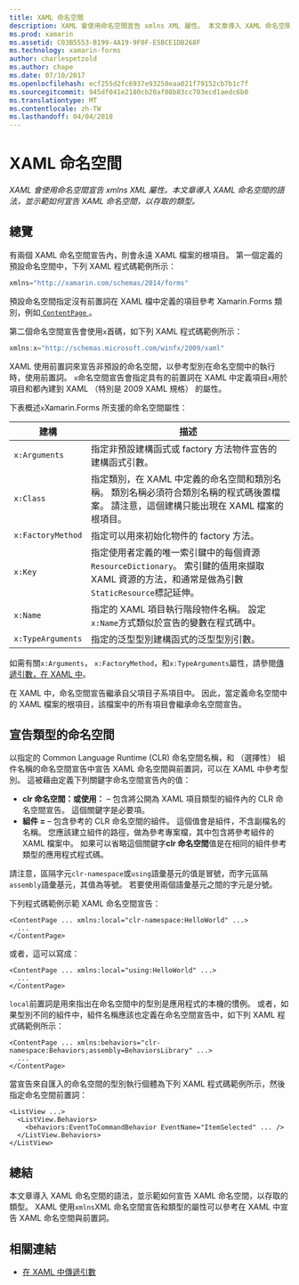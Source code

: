 ```yaml
---
title: XAML 命名空間
description: XAML 會使用命名空間宣告 xmlns XML 屬性。 本文章導入 XAML 命名空間的語法，並示範如何宣告 XAML 命名空間，以存取的類型。
ms.prod: xamarin
ms.assetid: C03B5553-B199-4A19-9F0F-E5BCE1DB268F
ms.technology: xamarin-forms
author: charlespetzold
ms.author: chape
ms.date: 07/10/2017
ms.openlocfilehash: ecf255d2fc6937e93258eaa021f79152cb7b1c7f
ms.sourcegitcommit: 945df041e2180cb20af08b83cc703ecd1aedc6b0
ms.translationtype: MT
ms.contentlocale: zh-TW
ms.lasthandoff: 04/04/2018
---
```

# <a name="xaml-namespaces"></a>XAML 命名空間

_XAML 會使用命名空間宣告 xmlns XML 屬性。本文章導入 XAML 命名空間的語法，並示範如何宣告 XAML 命名空間，以存取的類型。_

## <a name="overview"></a>總覽

有兩個 XAML 命名空間宣告內，則會永遠 XAML 檔案的根項目。 第一個定義的預設命名空間中，下列 XAML 程式碼範例所示：

```csharp
xmlns="http://xamarin.com/schemas/2014/forms"
```

預設命名空間指定沒有前置詞在 XAML 檔中定義的項目參考 Xamarin.Forms 類別，例如[ `ContentPage` ](https://developer.xamarin.com/api/type/Xamarin.Forms.ContentPage/)。

第二個命名空間宣告會使用`x`首碼，如下列 XAML 程式碼範例所示：

```csharp
xmlns:x="http://schemas.microsoft.com/winfx/2009/xaml"
```

XAML 使用前置詞來宣告非預設的命名空間，以參考型別在命名空間中的執行時，使用前置詞。 `x`命名空間宣告會指定具有的前置詞在 XAML 中定義項目`x`用於項目和都內建到 XAML （特別是 2009 XAML 規格） 的屬性。

下表概述`x`Xamarin.Forms 所支援的命名空間屬性：

|建構|描述|
|--- |--- |
|`x:Arguments`|指定非預設建構函式或 factory 方法物件宣告的建構函式引數。|
|`x:Class`|指定類別，在 XAML 中定義的命名空間和類別名稱。 類別名稱必須符合類別名稱的程式碼後置檔案。 請注意，這個建構只能出現在 XAML 檔案的根項目。|
|`x:FactoryMethod`|指定可以用來初始化物件的 factory 方法。|
|`x:Key`|指定使用者定義的唯一索引鍵中的每個資源`ResourceDictionary`。 索引鍵的值用來擷取 XAML 資源的方法，和通常是做為引數`StaticResource`標記延伸。|
|`x:Name`|指定的 XAML 項目執行階段物件名稱。 設定`x:Name`方式類似於宣告的變數在程式碼中。|
|`x:TypeArguments`|指定的泛型型別建構函式的泛型型別引數。|

如需有關`x:Arguments`， `x:FactoryMethod`，和`x:TypeArguments`屬性，請參閱[傳遞引數，在 XAML 中](~/xamarin-forms/xaml/passing-arguments.md)。

在 XAML 中，命名空間宣告繼承自父項目子系項目中。 因此，當定義命名空間中的 XAML 檔案的根項目，該檔案中的所有項目會繼承命名空間宣告。

## <a name="declaring-namespaces-for-types"></a>宣告類型的命名空間

以指定的 Common Language Runtime (CLR) 命名空間名稱，和 （選擇性） 組件名稱的命名空間宣告中宣告 XAML 命名空間與前置詞，可以在 XAML 中參考型別。 這被藉由定義下列關鍵字命名空間宣告內的值：

- **clr 命名空間：**或**使用：** – 包含將公開為 XAML 項目類型的組件內的 CLR 命名空間宣告。 這個關鍵字是必要項。
- **組件 =** – 包含參考的 CLR 命名空間的組件。 這個值會是組件，不含副檔名的名稱。 您應該建立組件的路徑，做為參考專案檔，其中包含將參考組件的 XAML 檔案中。 如果可以省略這個關鍵字**clr 命名空間**值是在相同的組件參考類型的應用程式程式碼。

請注意，區隔字元`clr-namespace`或`using`語彙基元的值是冒號，而字元區隔`assembly`語彙基元，其值為等號。 若要使用兩個語彙基元之間的字元是分號。

下列程式碼範例示範 XAML 命名空間宣告：

```xaml
<ContentPage ... xmlns:local="clr-namespace:HelloWorld" ...>
  ...
</ContentPage>
```

或者，這可以寫成：

```xaml
<ContentPage ... xmlns:local="using:HelloWorld" ...>
  ...
</ContentPage>
```

`local`前置詞是用來指出在命名空間中的型別是應用程式的本機的慣例。 或者，如果型別不同的組件中，組件名稱應該也定義在命名空間宣告中，如下列 XAML 程式碼範例所示：

```xaml
<ContentPage ... xmlns:behaviors="clr-namespace:Behaviors;assembly=BehaviorsLibrary" ...>
  ...
</ContentPage>
```

當宣告來自匯入的命名空間的型別執行個體為下列 XAML 程式碼範例所示，然後指定命名空間前置詞：

```xaml
<ListView ...>
  <ListView.Behaviors>
    <behaviors:EventToCommandBehavior EventName="ItemSelected" ... />
  </ListView.Behaviors>
</ListView>
```

## <a name="summary"></a>總結

本文章導入 XAML 命名空間的語法，並示範如何宣告 XAML 命名空間，以存取的類型。 XAML 使用`xmlns`XML 命名空間宣告和類型的屬性可以參考在 XAML 中宣告 XAML 命名空間與前置詞。


## <a name="related-links"></a>相關連結

- [在 XAML 中傳遞引數](~/xamarin-forms/xaml/passing-arguments.md)
